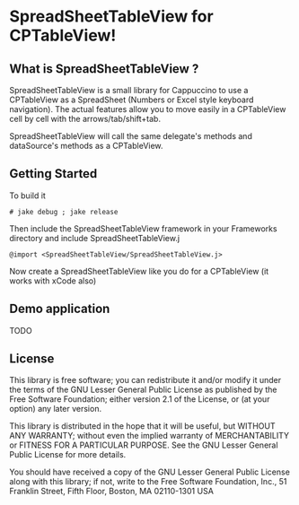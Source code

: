 SpreadSheetTableView for CPTableView!
=====================================

What is SpreadSheetTableView ?
------------------------------
SpreadSheetTableView is a small library for Cappuccino to use a CPTableView as a SpreadSheet (Numbers or Excel style keyboard navigation).
The actual features allow you to move easily in a CPTableView cell by cell with the arrows/tab/shift+tab.

SpreadSheetTableView will call the same delegate's methods and dataSource's methods as a CPTableView.

Getting Started
---------------
To build it

    # jake debug ; jake release

Then include the SpreadSheetTableView framework in your Frameworks directory and include SpreadSheetTableView.j

    @import <SpreadSheetTableView/SpreadSheetTableView.j>

Now create a SpreadSheetTableView like you do for a CPTableView (it works with xCode also)

Demo application
----------------

TODO

License
-------
This library is free software; you can redistribute it and/or modify it under
the terms of the GNU Lesser General Public License as published by the Free
Software Foundation; either version 2.1 of the License, or (at your option)
any later version.

This library is distributed in the hope that it will be useful, but WITHOUT
ANY WARRANTY; without even the implied warranty of MERCHANTABILITY or FITNESS
FOR A PARTICULAR PURPOSE. See the GNU Lesser General Public License for more
details.

You should have received a copy of the GNU Lesser General Public License along
with this library; if not, write to the Free Software Foundation, Inc., 51
Franklin Street, Fifth Floor, Boston, MA 02110-1301 USA